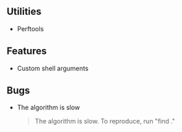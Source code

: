 ## Utilities

- Perftools

## Features

- Custom shell arguments

## Bugs

- The algorithm is slow
    > The algorithm is slow. To reproduce, run "find ." 
